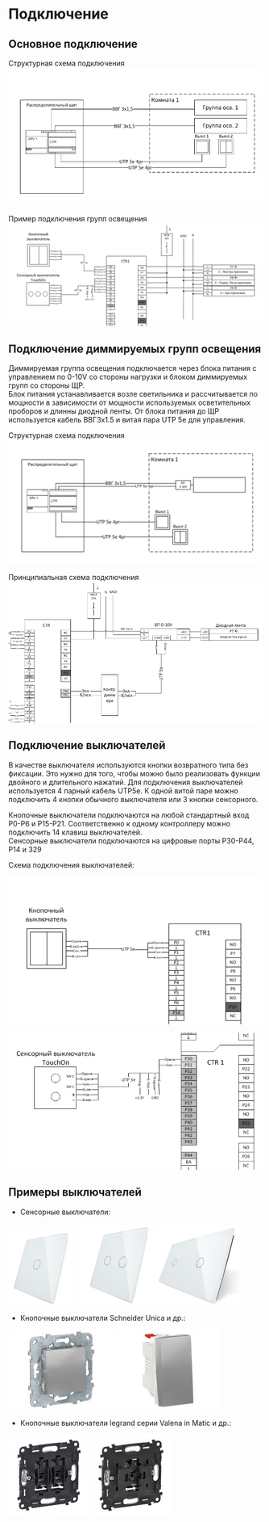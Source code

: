 # Подключение

## Основное подключение

Структурная схема подключения
![Структурная схема](../img/light_system/light_scheme.png)

Пример подключения групп освещения
![Пример подключения](../img/light_system/light_example.png)

## Подключение диммируемых групп освещения

Диммируемая группа освещения подключается через блока питания с управлением
 по 0-10V со стороны нагрузки и блоком диммируемых групп со стороны ЩР.  
Блок питания устанавливается возле светильника и рассчитывается по мощности 
в зависимости от мощности используемых осветительных проборов и длинны диодной 
ленты.  От блока питания до ЩР используется кабель ВВГ3х1.5 и витая пара UTP 5e 
для управления. 

Структурная схема подключения
![Структурная схема](../img/light_system/light_dim_struct_scheme.png)

Принципиальная схема подключения
![Принципиальня схема](../img/light_system/light_dim_scheme.png)

## Подключение выключателей

В качестве выключателя используются кнопки возвратного типа без фиксации. Это
нужно для того, чтобы можно было реализовать функции двойного и длительного
нажатий.  Для подключения выключателей используется 4 парный кабель  UTP5e. 
К одной витой паре можно подключить 4 кнопки обычного выключателя  или 3 кнопки
сенсорного. 

Кнопочные выключатели подключаются на любой стандартный вход P0-P6 и P15-P21.
Соответственно к одному контроллеру можно подключить 14 клавиш выключателей.  
Сенсорные выключатели подключаются на цифровые порты P30-P44, P14 и З29

Схема подключения выключателей: 

![Подключение кнопочного выключателя](../img/light_system/switch_scheme.png)

![Подключение сенсорного выключателя](../img/light_system/sensor_switch_scheme.png)

## Примеры выключателей

* Сенсорные выключатели:

![Сенсорный выключатель](../img/light_system/sensor_switch.png)
![Двойной сенсорный выключатель](../img/light_system/sensor_switch2.png)
![Двухмодульный сенсорный выключатель](../img/light_system/sensor_switch_2_module.png)

* Кнопочные выключатели Schneider Unica и др.:

![Выключатель schneider](../img/light_system/schneider_switch1.png)
![Выключатель schneider](../img/light_system/schneider_switch2.png)

* Кнопочные выключатели legrand серии Valena in Matic и др.:

![Выключатель legrand](../img/light_system/legrand_switch1.png)
![Выключатель legrand](../img/light_system/legrand_switch2.png)

